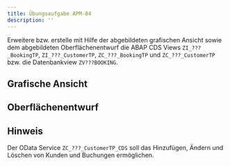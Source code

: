 ```yaml
---
title: Übungsaufgabe APM-04
description: ''
---
```


Erweitere bzw. erstelle mit Hilfe der abgebildeten grafischen Ansicht sowie dem abgebildeten Oberflächenentwurf die ABAP CDS Views `ZI_???_BookingTP`, `ZI_???_CustomerTP`, `ZC_???_BookingTP` und `ZC_???_CustomerTP` bzw. die Datenbankview `ZV???BOOKING`.

## Grafische Ansicht

## Oberflächenentwurf

## Hinweis
Der OData Service `ZC_???_CustomerTP_CDS` soll das Hinzufügen, Ändern und Löschen von Kunden und Buchungen ermöglichen.

